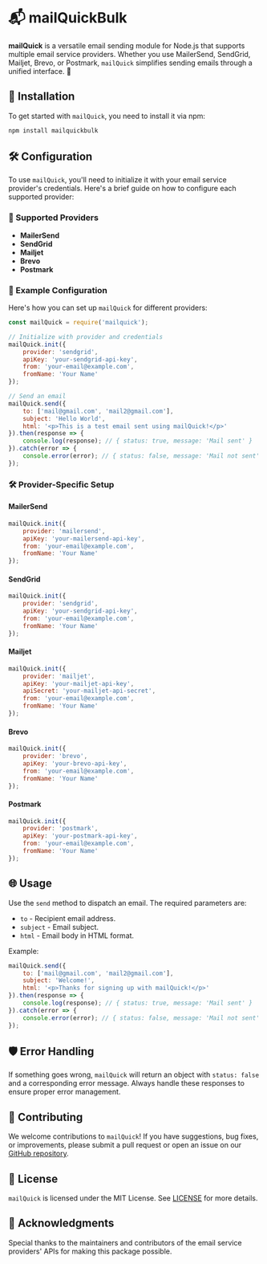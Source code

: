 # 📬 mailQuickBulk

**mailQuick** is a versatile email sending module for Node.js that supports multiple email service providers. Whether you use MailerSend, SendGrid, Mailjet, Brevo, or Postmark, `mailQuick` simplifies sending emails through a unified interface. 🚀

## 🔧 Installation

To get started with `mailQuick`, you need to install it via npm:

```bash
npm install mailquickbulk
```

## 🛠️ Configuration

To use `mailQuick`, you'll need to initialize it with your email service provider's credentials. Here's a brief guide on how to configure each supported provider:

### 📧 Supported Providers

- **MailerSend**
- **SendGrid**
- **Mailjet**
- **Brevo**
- **Postmark**

### 📜 Example Configuration

Here's how you can set up `mailQuick` for different providers:

```javascript
const mailQuick = require('mailquick');

// Initialize with provider and credentials
mailQuick.init({
    provider: 'sendgrid',
    apiKey: 'your-sendgrid-api-key',
    from: 'your-email@example.com',
    fromName: 'Your Name'
});

// Send an email
mailQuick.send({
    to: ['mail@gmail.com', 'mail2@gmail.com'],
    subject: 'Hello World',
    html: '<p>This is a test email sent using mailQuick!</p>'
}).then(response => {
    console.log(response); // { status: true, message: 'Mail sent' }
}).catch(error => {
    console.error(error); // { status: false, message: 'Mail not sent' }
});
```

### 🛠️ Provider-Specific Setup

#### MailerSend

```javascript
mailQuick.init({
    provider: 'mailersend',
    apiKey: 'your-mailersend-api-key',
    from: 'your-email@example.com',
    fromName: 'Your Name'
});
```

#### SendGrid

```javascript
mailQuick.init({
    provider: 'sendgrid',
    apiKey: 'your-sendgrid-api-key',
    from: 'your-email@example.com',
    fromName: 'Your Name'
});
```

#### Mailjet

```javascript
mailQuick.init({
    provider: 'mailjet',
    apiKey: 'your-mailjet-api-key',
    apiSecret: 'your-mailjet-api-secret',
    from: 'your-email@example.com',
    fromName: 'Your Name'
});
```

#### Brevo

```javascript
mailQuick.init({
    provider: 'brevo',
    apiKey: 'your-brevo-api-key',
    from: 'your-email@example.com',
    fromName: 'Your Name'
});
```

#### Postmark

```javascript
mailQuick.init({
    provider: 'postmark',
    apiKey: 'your-postmark-api-key',
    from: 'your-email@example.com',
    fromName: 'Your Name'
});
```

## 🌐 Usage

Use the `send` method to dispatch an email. The required parameters are:

- `to` - Recipient email address.
- `subject` - Email subject.
- `html` - Email body in HTML format.

Example:

```javascript
mailQuick.send({
    to: ['mail@gmail.com', 'mail2@gmail.com'],
    subject: 'Welcome!',
    html: '<p>Thanks for signing up with mailQuick!</p>'
}).then(response => {
    console.log(response); // { status: true, message: 'Mail sent' }
}).catch(error => {
    console.error(error); // { status: false, message: 'Mail not sent' }
});
```

## 🛡️ Error Handling

If something goes wrong, `mailQuick` will return an object with `status: false` and a corresponding error message. Always handle these responses to ensure proper error management.

## 💬 Contributing

We welcome contributions to `mailQuick`! If you have suggestions, bug fixes, or improvements, please submit a pull request or open an issue on our [GitHub repository](https://github.com/fastuptime/mailQuick).

## 📝 License

`mailQuick` is licensed under the MIT License. See [LICENSE](LICENSE) for more details.

## 👋 Acknowledgments

Special thanks to the maintainers and contributors of the email service providers' APIs for making this package possible.
